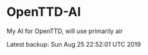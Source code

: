 # OpenTTD-AI
My AI for OpenTTD, will use primarily air

Latest backup: Sun Aug 25 22:52:01 UTC 2019

